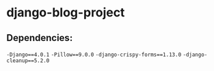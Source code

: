 # django-blog-project

## Dependencies:
`-Django==4.0.1`
`-Pillow==9.0.0`
`-django-crispy-forms==1.13.0`
`-django-cleanup==5.2.0`
